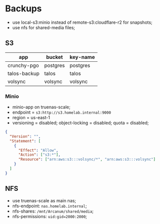 # Backups

- use local-s3:minio instead of remote-s3:cloudflare-r2 for snapshots;
- use nfs for shared-media files;

## S3

| app              | bucket           | key-name         |
| ---------------- | ---------------- | ---------------- |
| crunchy-pgo      | postgres         | postgres         |
| talos-backup     | talos            | talos            |
| volsync          | volsync          | volsync          |

### Minio

- minio-app on truenas-scale;
- endpoint = `s3:http://s3.homelab.internal:9000`
- region = us-east-1
- versioning = disabled; object-locking = disabled; quota = disabled;

```json
{
  "Version": "",
  "Statement": [
    {
      "Effect": "Allow",
      "Action": ["s3:*"],
      "Resource": ["arn:aws:s3:::volsync/*", "arn:aws:s3:::volsync"]
    }
  ]
}
```

## NFS

- use truenas-scale as main nas;
- nfs-endpoint: `nas.homelab.internal`;
- nfs-shares: `/mnt/Arcanum/shared/media`;
- nfs-permissions: `uid:gid=2000:2000`;
